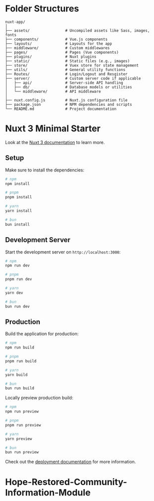 # Folder Structures

```
nuxt-app/
│
├── assets/                # Uncompiled assets like Sass, images, fonts
├── components/            # Vue.js components
├── layouts/               # Layouts for the app
├── middleware/            # Custom middlewares
├── pages/                 # Pages (Vue components)
├── plugins/               # Nuxt plugins
├── static/                # Static files (e.g., images)
├── store/                 # Vuex store for state management
├── utils/                 # General utility functions
├── Routes/                # Login/Logout and Resgister
├── server/                # Custom server code if applicable
│   ├── api/               # Server-side API handling
│   ├── db/                # Database models or utilities
│   └── middleware/        # API middleware
│
├── nuxt.config.js         # Nuxt.js configuration file
├── package.json           # NPM dependencies and scripts
└── README.md              # Project documentation
```

# Nuxt 3 Minimal Starter

Look at the [Nuxt 3 documentation](https://nuxt.com/docs/getting-started/introduction) to learn more.

## Setup

Make sure to install the dependencies:

```bash
# npm
npm install

# pnpm
pnpm install

# yarn
yarn install

# bun
bun install
```

## Development Server

Start the development server on `http://localhost:3000`:

```bash
# npm
npm run dev

# pnpm
pnpm run dev

# yarn
yarn dev

# bun
bun run dev
```

## Production

Build the application for production:

```bash
# npm
npm run build

# pnpm
pnpm run build

# yarn
yarn build

# bun
bun run build
```

Locally preview production build:

```bash
# npm
npm run preview

# pnpm
pnpm run preview

# yarn
yarn preview

# bun
bun run preview
```

Check out the [deployment documentation](https://nuxt.com/docs/getting-started/deployment) for more information.

# Hope-Restored-Community-Information-Module
